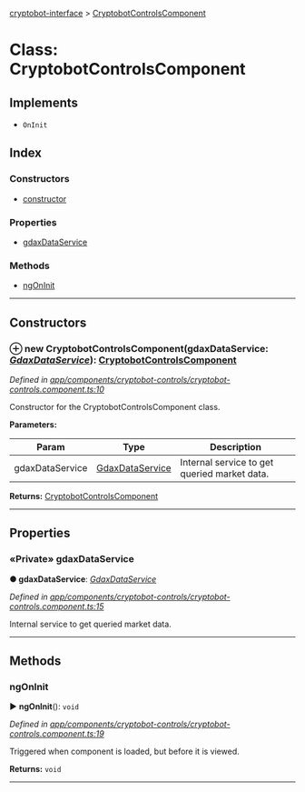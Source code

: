 [cryptobot-interface](../README.md) > [CryptobotControlsComponent](../classes/cryptobotcontrolscomponent.md)



# Class: CryptobotControlsComponent

## Implements

* `OnInit`

## Index

### Constructors

* [constructor](cryptobotcontrolscomponent.md#markdown-header-constructor)


### Properties

* [gdaxDataService](cryptobotcontrolscomponent.md#markdown-header-private-gdaxdataservice)


### Methods

* [ngOnInit](cryptobotcontrolscomponent.md#markdown-header-ngoninit)



---
## Constructors



### ⊕ **new CryptobotControlsComponent**(gdaxDataService: *[GdaxDataService](gdaxdataservice.md)*): [CryptobotControlsComponent](cryptobotcontrolscomponent.md)


*Defined in [app/components/cryptobot-controls/cryptobot-controls.component.ts:10](https://github.com/WilliamRADFunk/cryptobot-interface/blob/9f10186/src/app/components/cryptobot-controls/cryptobot-controls.component.ts#L10)*



Constructor for the CryptobotControlsComponent class.


**Parameters:**

| Param | Type | Description |
| ------ | ------ | ------ |
| gdaxDataService | [GdaxDataService](gdaxdataservice.md)   |  Internal service to get queried market data. |





**Returns:** [CryptobotControlsComponent](cryptobotcontrolscomponent.md)

---


## Properties


### «Private» gdaxDataService

**●  gdaxDataService**:  *[GdaxDataService](gdaxdataservice.md)* 

*Defined in [app/components/cryptobot-controls/cryptobot-controls.component.ts:15](https://github.com/WilliamRADFunk/cryptobot-interface/blob/9f10186/src/app/components/cryptobot-controls/cryptobot-controls.component.ts#L15)*



Internal service to get queried market data.




___


## Methods


###  ngOnInit

► **ngOnInit**(): `void`



*Defined in [app/components/cryptobot-controls/cryptobot-controls.component.ts:19](https://github.com/WilliamRADFunk/cryptobot-interface/blob/9f10186/src/app/components/cryptobot-controls/cryptobot-controls.component.ts#L19)*



Triggered when component is loaded, but before it is viewed.




**Returns:** `void`





___


